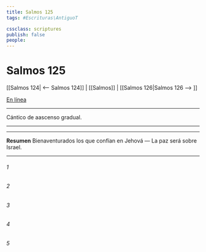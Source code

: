 ```yaml
---
title: Salmos 125
tags: #Escrituras\AntiguoT

cssclass: scriptures
publish: false
people:
---
```


# Salmos 125
[[Salmos 124| <-- Salmos 124]] | [[Salmos]] | [[Salmos 126|Salmos 126 --> ]]

[En línea](https://churchofjesuschrist.org/study/scriptures/ot/ps/125?lang=spa)

---
Cántico de aascenso gradual.

---

---
__Resumen__
Bienaventurados los que confían en Jehová — La paz será sobre Israel.

---
###### 1 


###### 2 


###### 3 


###### 4 


###### 5 


